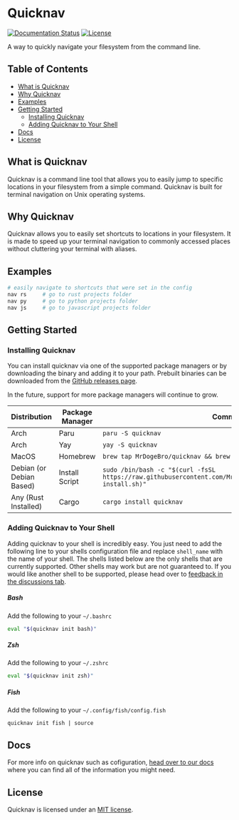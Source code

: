 # Quicknav

[![Documentation Status](https://readthedocs.org/projects/quicknav/badge/?version=latest)](https://quicknav.readthedocs.io/en/latest/) [![License](https://img.shields.io/github/license/MrDogeBro/content_filter.svg)](https://github.com/MrDogeBro/quicknav/blob/master/LICENSE)

A way to quickly navigate your filesystem from the command line.

## Table of Contents

- [What is Quicknav](#what-is-quicknav)
- [Why Quicknav](#why-quicknav)
- [Examples](#examples)
- [Getting Started](#getting-started)
  - [Installing Quicknav](#installing-quicknav)
  - [Adding Quicknav to Your Shell](#adding-quicknav-to-your-shell)
- [Docs](#docs)
- [License](#license)

## What is Quicknav

Quicknav is a command line tool that allows you to easily jump to specific locations in your filesystem
from a simple command. Quicknav is built for terminal navigation on Unix operating systems.

## Why Quicknav

Quicknav allows you to easily set shortcuts to locations in your filesystem. It is made to speed up
your terminal navigation to commonly accessed places without cluttering your terminal with aliases.

## Examples

```sh
# easily navigate to shortcuts that were set in the config
nav rs     # go to rust projects folder
nav py     # go to python projects folder
nav js     # go to javascript projects folder
```

## Getting Started

### Installing Quicknav

You can install quicknav via one of the supported package managers or by downloading the binary and
adding it to your path. Prebuilt binaries can be downloaded from the [GitHub releases page](https://github.com/MrDogeBro/quicknav/releases).

In the future, support for more package managers will continue to grow.

| Distribution             | Package Manager | Command                                                                                                              |
| ------------------------ | --------------- | -------------------------------------------------------------------------------------------------------------------- |
| Arch                     | Paru            | `paru -S quicknav`                                                                                                   |
| Arch                     | Yay             | `yay -S quicknav`                                                                                                    |
| MacOS                    | Homebrew        | `brew tap MrDogeBro/quicknav && brew install quicknav`                                                               |
| Debian (or Debian Based) | Install Script  | `sudo /bin/bash -c "$(curl -fsSL https://raw.githubusercontent.com/MrDogeBro/quicknav/HEAD/scripts/deb-install.sh)"` |
| Any (Rust Installed)     | Cargo           | `cargo install quicknav`                                                                                             |

### Adding Quicknav to Your Shell

Adding quicknav to your shell is incredibly easy. You just need to add the following line to your shells
configuration file and replace `shell_name` with the name of your shell. The shells listed below are the only
shells that are currently supported. Other shells may work but are not guaranteed to. If you would like another
shell to be supported, please head over to [feedback in the discussions tab](https://github.com/MrDogeBro/quicknav/discussions/categories/feedback).

##### Bash

Add the following to your `~/.bashrc`

```bash
eval "$(quicknav init bash)"
```

##### Zsh

Add the following to your `~/.zshrc`

```zsh
eval "$(quicknav init zsh)"
```

##### Fish

Add the following to your `~/.config/fish/config.fish`

```fish
quicknav init fish | source
```

## Docs

For more info on quicknav such as cofiguration, [head over to our docs](https://quicknav.readthedocs.io/en/latest/) where you can find all of the
information you might need.

## License

Quicknav is licensed under an [MIT license](https://github.com/MrDogeBro/quicknav/blob/master/LICENSE).
